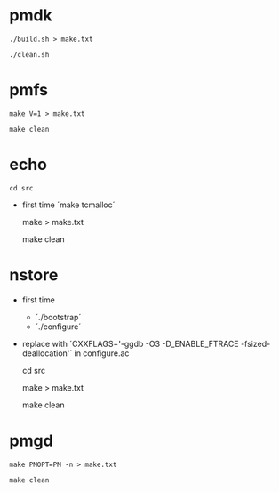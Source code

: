 # pmdk

    ./build.sh > make.txt

    ./clean.sh

# pmfs

    make V=1 > make.txt

    make clean

# echo

    cd src

* first time ´make tcmalloc´

    make > make.txt

    make clean

# nstore

* first time
    * ´./bootstrap´
    * ´./configure´

* replace with ´CXXFLAGS='-ggdb -O3 -D_ENABLE_FTRACE -fsized-deallocation'´ in configure.ac

    cd src

    make > make.txt

    make clean

# pmgd

    make PMOPT=PM -n > make.txt

    make clean


